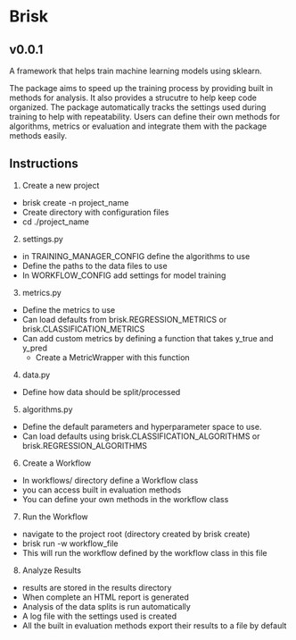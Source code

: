 # Brisk
## v0.0.1

A framework that helps train machine learning models using sklearn. 

The package aims to speed up the training process by providing built in methods for analysis. It also provides a strucutre to help keep code organized. The package automatically tracks the settings used during training to help with repeatability. Users can define their own methods for algorithms, metrics or evaluation and integrate them with the package methods easily.

## Instructions

1. Create a new project
- brisk create -n project_name
- Create directory with configuration files
- cd ./project_name

2. settings.py
- in TRAINING_MANAGER_CONFIG define the algorithms to use
- Define the paths to the data files to use
- In WORKFLOW_CONFIG add settings for model training

3. metrics.py
- Define the metrics to use
- Can load defaults from brisk.REGRESSION_METRICS or brisk.CLASSIFICATION_METRICS
- Can add custom metrics by defining a function that takes y_true and y_pred
    - Create a MetricWrapper with this function

4. data.py
- Define how data should be split/processed

5. algorithms.py
- Define the default parameters and hyperparameter space to use.
- Can load defaults using brisk.CLASSIFICATION_ALGORITHMS or brisk.REGRESSION_ALGORITHMS

6. Create a Workflow
- In workflows/ directory define a Workflow class
- you can access built in evaluation methods 
- You can define your own methods in the workflow class

7. Run the Workflow
- navigate to the project root (directory created by brisk create)
- brisk run -w workflow_file
- This will run the workflow defined by the workflow class in this file

8. Analyze Results
- results are stored in the results directory
- When complete an HTML report is generated 
- Analysis of the data splits is run automatically
- A log file with the settings used is created
- All the built in evaluation methods export their results to a file by default
